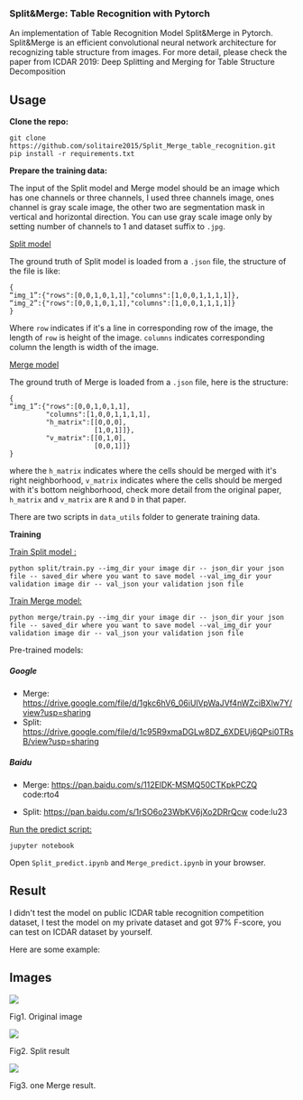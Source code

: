 ### Split&Merge: Table Recognition with Pytorch

An implementation of Table Recognition Model Split&Merge in Pytorch.  Split&Merge is an efficient convolutional neural network architecture for recognizing table structure from images. For more detail, please check the paper from ICDAR 2019: Deep Splitting and Merging for Table Structure Decomposition

## Usage

**Clone the repo:**

```
git clone https://github.com/solitaire2015/Split_Merge_table_recognition.git
pip install -r requirements.txt
```

**Prepare the training data:**

The input of the Split model and Merge model should be an image which has one channels or three channels,  I used three channels image, ones channel is gray scale image, the other two are segmentation mask in vertical and horizontal direction. You can use gray scale image only by setting number of channels to 1 and dataset suffix to `.jpg`.

<u>Split model</u>

The ground truth of Split model is loaded from a `.json`  file, the structure of the file is like:

``````
{
“img_1”:{"rows":[0,0,1,0,1,1],"columns":[1,0,0,1,1,1,1]},
“img_2”:{"rows":[0,0,1,0,1,1],"columns":[1,0,0,1,1,1,1]}
}
``````

Where `row`  indicates if it's a line in corresponding row of the image, the length of `row` is height of the image. `columns` indicates corresponding column the length is width of the image.

<u>Merge model</u>

The ground truth of Merge is loaded from a `.json` file, here is the structure:

``````
{
“img_1”:{"rows":[0,0,1,0,1,1],
		 "columns":[1,0,0,1,1,1,1],
		 "h_matrix":[[0,0,0],
		 			 [1,0,1]]},
		 "v_matrix":[[0,1,0],
		 			 [0,0,1]]}
}
``````

where the `h_matrix` indicates where the cells should be merged with it's right neighborhood, `v_matrix` indicates where the cells should be merged with it's bottom neighborhood, check more detail from the original paper, `h_matrix` and `v_matrix` are `R`  and `D` in that paper.

There are two scripts in `data_utils` folder to generate training data.

**Training**

<u>Train Split model :</u>

``````
python split/train.py --img_dir your image dir -- json_dir your json file -- saved_dir where you want to save model --val_img_dir your validation image dir -- val_json your validation json file
``````

<u>Train Merge model:</u>

``````
python merge/train.py --img_dir your image dir -- json_dir your json file -- saved_dir where you want to save model --val_img_dir your validation image dir -- val_json your validation json file
``````
Pre-trained models:	
##### Google 
* Merge: https://drive.google.com/file/d/1gkc6hV6_06iUlVpWaJVf4nWZciBXlw7Y/view?usp=sharing 
* Split: https://drive.google.com/file/d/1c95R9xmaDGLw8DZ_6XDEUj6QPsi0TRsB/view?usp=sharing
##### Baidu 
* Merge: https://pan.baidu.com/s/112ElDK-MSMQ50CTKpkPCZQ code:rto4

* Split: https://pan.baidu.com/s/1rSO6o23WbKV6jXo2DRrQcw code:lu23

<u>Run the predict script:</u>

``````
jupyter notebook
``````

Open `Split_predict.ipynb` and `Merge_predict.ipynb` in your browser.

## Result

I didn't test the model on public ICDAR table recognition competition dataset, I test the model on my private dataset and got 97% F-score, you can test on ICDAR dataset by yourself.

Here are some example:

## Images

![](images/split_input.jpg)

Fig1. Original image

![](images/split_output.jpg)

Fig2. Split result

![](images/merge_example.jpg)

Fig3. one Merge result.

